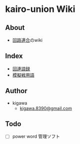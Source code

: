 # kairo-union Wiki

## About

* [回路連合]()のwiki

## Index
* [回連語録](./kairo-words/README.md)
* [模擬戦用語](./mogi-words/README.md)

## Author

* kigawa
  * kigawa.8390@gmail.com

## Todo
* [ ] power word 管理ソフト
